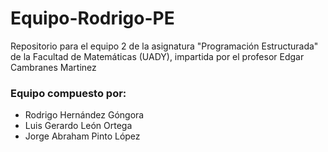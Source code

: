 # Equipo-Rodrigo-PE
Repositorio para el equipo 2 de la asignatura "Programación Estructurada" de la Facultad de Matemáticas (UADY), impartida por 
el profesor Edgar Cambranes Martinez

### Equipo compuesto por:
+ Rodrigo Hernández Góngora<br>
+ Luis Gerardo León Ortega<br>
+ Jorge Abraham Pinto López<br>

